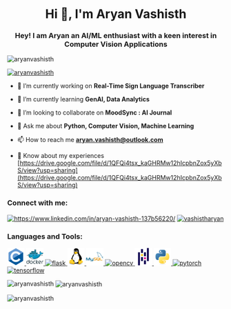 <h1 align="center">Hi 👋, I'm Aryan Vashisth</h1>
<h3 align="center">Hey! I am Aryan an AI/ML enthusiast with a keen interest in Computer Vision Applications</h3>

<p align="left"> <img src="https://komarev.com/ghpvc/?username=aryanvashisth&label=Profile%20views&color=0e75b6&style=flat" alt="aryanvashisth" /> </p>

<p align="left"> <a href="https://github.com/ryo-ma/github-profile-trophy"><img src="https://github-profile-trophy.vercel.app/?username=aryanvashisth" alt="aryanvashisth" /></a> </p>

- 🔭 I’m currently working on **Real-Time Sign Language Transcriber**

- 🌱 I’m currently learning **GenAI, Data Analytics**

- 👯 I’m looking to collaborate on **MoodSync : AI Journal**

- 💬 Ask me about **Python, Computer Vision, Machine Learning**

- 📫 How to reach me **aryan.vashisth@outlook.com**

- 📄 Know about my experiences [https://drive.google.com/file/d/1QFQi4tsx_kaGHRMw12hIcpbnZox5yXbS/view?usp=sharing](https://drive.google.com/file/d/1QFQi4tsx_kaGHRMw12hIcpbnZox5yXbS/view?usp=sharing)

<h3 align="left">Connect with me:</h3>
<p align="left">
<a href="https://linkedin.com/in/https://www.linkedin.com/in/aryan-vashisth-137b56220/" target="blank"><img align="center" src="https://raw.githubusercontent.com/rahuldkjain/github-profile-readme-generator/master/src/images/icons/Social/linked-in-alt.svg" alt="https://www.linkedin.com/in/aryan-vashisth-137b56220/" height="30" width="40" /></a>
<a href="https://kaggle.com/vashistharyan" target="blank"><img align="center" src="https://raw.githubusercontent.com/rahuldkjain/github-profile-readme-generator/master/src/images/icons/Social/kaggle.svg" alt="vashistharyan" height="30" width="40" /></a>
</p>

<h3 align="left">Languages and Tools:</h3>
<p align="left"> <a href="https://www.cprogramming.com/" target="_blank" rel="noreferrer"> <img src="https://raw.githubusercontent.com/devicons/devicon/master/icons/c/c-original.svg" alt="c" width="40" height="40"/> </a> <a href="https://www.docker.com/" target="_blank" rel="noreferrer"> <img src="https://raw.githubusercontent.com/devicons/devicon/master/icons/docker/docker-original-wordmark.svg" alt="docker" width="40" height="40"/> </a> <a href="https://flask.palletsprojects.com/" target="_blank" rel="noreferrer"> <img src="https://www.vectorlogo.zone/logos/pocoo_flask/pocoo_flask-icon.svg" alt="flask" width="40" height="40"/> </a> <a href="https://www.linux.org/" target="_blank" rel="noreferrer"> <img src="https://raw.githubusercontent.com/devicons/devicon/master/icons/linux/linux-original.svg" alt="linux" width="40" height="40"/> </a> <a href="https://www.mysql.com/" target="_blank" rel="noreferrer"> <img src="https://raw.githubusercontent.com/devicons/devicon/master/icons/mysql/mysql-original-wordmark.svg" alt="mysql" width="40" height="40"/> </a> <a href="https://opencv.org/" target="_blank" rel="noreferrer"> <img src="https://www.vectorlogo.zone/logos/opencv/opencv-icon.svg" alt="opencv" width="40" height="40"/> </a> <a href="https://pandas.pydata.org/" target="_blank" rel="noreferrer"> <img src="https://raw.githubusercontent.com/devicons/devicon/2ae2a900d2f041da66e950e4d48052658d850630/icons/pandas/pandas-original.svg" alt="pandas" width="40" height="40"/> </a> <a href="https://www.python.org" target="_blank" rel="noreferrer"> <img src="https://raw.githubusercontent.com/devicons/devicon/master/icons/python/python-original.svg" alt="python" width="40" height="40"/> </a> <a href="https://pytorch.org/" target="_blank" rel="noreferrer"> <img src="https://www.vectorlogo.zone/logos/pytorch/pytorch-icon.svg" alt="pytorch" width="40" height="40"/> </a> <a href="https://www.tensorflow.org" target="_blank" rel="noreferrer"> <img src="https://www.vectorlogo.zone/logos/tensorflow/tensorflow-icon.svg" alt="tensorflow" width="40" height="40"/> </a> </p>

<p><img align="left" src="https://github-readme-stats.vercel.app/api/top-langs?username=aryanvashisth&show_icons=true&locale=en&layout=compact" alt="aryanvashisth" /></p>

<p>&nbsp;<img align="center" src="https://github-readme-stats.vercel.app/api?username=aryanvashisth&show_icons=true&locale=en" alt="aryanvashisth" /></p>

<p><img align="center" src="https://github-readme-streak-stats.herokuapp.com/?user=aryanvashisth&" alt="aryanvashisth" /></p>
